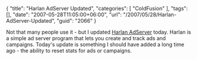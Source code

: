 {
	"title": "Harlan AdServer Updated",
	"categories": [
		"ColdFusion"
	],
	"tags": [],
	"date": "2007-05-28T11:05:00+06:00",
	"url": "/2007/05/28/Harlan-AdServer-Updated",
	"guid": "2066"
}

Not that many people use it - but I updated <a href="http://harlan.riaforge.org">Harlan AdServer</a> today. Harlan is a simple ad server program that lets you create and track ads and campaigns. Today's update is something I should have added a long time ago - the ability to reset stats for ads or campaigns.